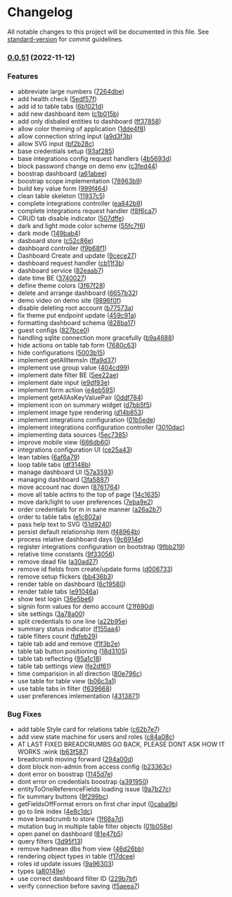 # Changelog

All notable changes to this project will be documented in this file. See [standard-version](https://github.com/conventional-changelog/standard-version) for commit guidelines.

### [0.0.51](https://thrownullexception/hadmean/hadmean/compare/v0.0.29...v0.0.51) (2022-11-12)


### Features

* abbreviate large numbers ([7264dbe](https://thrownullexception/hadmean/hadmean/commit/7264dbe83580afab850f5790ea3c13b87093ffa9))
* add health check ([5edf57f](https://thrownullexception/hadmean/hadmean/commit/5edf57f3709cc4d264ef6c1c64c875d211a5abd1))
* add id to table tabs ([6b1021d](https://thrownullexception/hadmean/hadmean/commit/6b1021dc743cad82ba669f839ae96a9cc637d149))
* add new dashboard item ([c1b015b](https://thrownullexception/hadmean/hadmean/commit/c1b015b62b58b022b8fdc408778e888ce1c1d963))
* add only disbaled entities to dashboard ([ff37858](https://thrownullexception/hadmean/hadmean/commit/ff378589eb6fe74a0ddd71e1683ae86bca2e1423))
* allow color theming of application ([1dde4f8](https://thrownullexception/hadmean/hadmean/commit/1dde4f81ec4d8ace68253e69d24f9f91cfebb3ce))
* allow connection string input ([a9d3f3b](https://thrownullexception/hadmean/hadmean/commit/a9d3f3b8aa3103db0c3e09fed3e2c22ce4fb897e))
* allow SVG input ([bf2b28c](https://thrownullexception/hadmean/hadmean/commit/bf2b28c12883f8dba4daae5d36b3b2ba0a96a8d6))
* base credentials setup ([93af285](https://thrownullexception/hadmean/hadmean/commit/93af285bd63cc7bf1d5f123ecd62c3d1aef12dae))
* base integrations config request handlers ([4b5693d](https://thrownullexception/hadmean/hadmean/commit/4b5693db3aa29f9decf5a6cbba8ca5ef2f0efd68))
* block password change on demo env ([c3fed44](https://thrownullexception/hadmean/hadmean/commit/c3fed4409e257997435ac3426cc134ff4265bdd0))
* boostrap dashboard ([a61abee](https://thrownullexception/hadmean/hadmean/commit/a61abeefe8fcb6e965129b7c5701f2b4f7b641d7))
* boostrap scope implementation ([78963b9](https://thrownullexception/hadmean/hadmean/commit/78963b9504fb12b40de441d0c8a794cbcfebb38a))
* build key value form ([999f464](https://thrownullexception/hadmean/hadmean/commit/999f4641d5fe402f94f1485ecd5ad3c9a0be5d1c))
* clean table skeleton ([11937c5](https://thrownullexception/hadmean/hadmean/commit/11937c55b468b51cc3569bb2625325e1babb0566))
* complete integrations controller ([ea842b9](https://thrownullexception/hadmean/hadmean/commit/ea842b9d6093cb279bc94597751c31e0bddaf448))
* complete integrations request handler ([f8f6ca7](https://thrownullexception/hadmean/hadmean/commit/f8f6ca7790d7c19031fdf0c3e75f09f53fe5694f))
* CRUD tab disable indicator ([507dffe](https://thrownullexception/hadmean/hadmean/commit/507dffe714a4cb4e791cf97bb75dec10a53b084b))
* dark and light mode color scheme ([55fc7f6](https://thrownullexception/hadmean/hadmean/commit/55fc7f6d1e0d2cdc2fa44b375c1da5e08f99a30b))
* dark mode ([149bab4](https://thrownullexception/hadmean/hadmean/commit/149bab45660d0366be09a628e203c06ba110e668))
* dasboard store ([c52c86e](https://thrownullexception/hadmean/hadmean/commit/c52c86e33c7ff518b3af7dae4de42500392dc082))
* dashboard controller ([f9b68f1](https://thrownullexception/hadmean/hadmean/commit/f9b68f1161b8fcce51b9d682a28789322ba80814))
* Dashboard Create and update ([9cece27](https://thrownullexception/hadmean/hadmean/commit/9cece27a1103362a266cd8b0831760c795b42f71))
* dashboard request handler ([cb11f3b](https://thrownullexception/hadmean/hadmean/commit/cb11f3bf38c20c97aa4ba8690a413f5dadb87e2d))
* dashboard service ([82eaab7](https://thrownullexception/hadmean/hadmean/commit/82eaab7fa9cf1f91d8a929255f02d8bd02faf581))
* date time BE ([3740027](https://thrownullexception/hadmean/hadmean/commit/37400270a050acae4f1108f2ab773f8377c246bb))
* define theme colors ([3f67f28](https://thrownullexception/hadmean/hadmean/commit/3f67f28a85864202ed9815492589a7bc486fdbe8))
* delete and arrange dashboard ([6657b32](https://thrownullexception/hadmean/hadmean/commit/6657b327d3c645d20a4d58f6ea53c60f89a88e45))
* demo video on demo site ([9896f0f](https://thrownullexception/hadmean/hadmean/commit/9896f0f938de66a2ac46ce5fc4d151c9af49705b))
* disable deleting root account ([b77573a](https://thrownullexception/hadmean/hadmean/commit/b77573aa443e0038cca3dc91178a0e2a2e345652))
* fix theme put endpoint update ([459c91a](https://thrownullexception/hadmean/hadmean/commit/459c91ae99faecb157fbfbad0c357d814f51c15e))
* formatting dashboard schema ([828ba17](https://thrownullexception/hadmean/hadmean/commit/828ba178b98bee924de2debae534121ef77b7f3b))
* guest configs ([827bce0](https://thrownullexception/hadmean/hadmean/commit/827bce06cb73dad8ef0f0108e0b04aefba48660a))
* handling sqlite connection more gracefully ([b9a4688](https://thrownullexception/hadmean/hadmean/commit/b9a46886289939b86fdcb83ddd9e2424c88dcc99))
* hide actions on table tab form ([7680c63](https://thrownullexception/hadmean/hadmean/commit/7680c63ac3fbc62d7214178157718c9df408cb16))
* hide configurations ([5003b15](https://thrownullexception/hadmean/hadmean/commit/5003b15dd09443cb31096b0cca522d965cca8534))
* implement  getAllItemsIn ([ffa9d37](https://thrownullexception/hadmean/hadmean/commit/ffa9d37cadfbc35e7dd61fbe2082489b1296af3d))
* implement  use group value ([404cd99](https://thrownullexception/hadmean/hadmean/commit/404cd9948c56d2e733f0a94ec7c185ceae3626eb))
* implement date filter BE ([5ee22ae](https://thrownullexception/hadmean/hadmean/commit/5ee22aee7c00c33a174bb3e5068d5cb8bd1af723))
* implement date input ([e9df93e](https://thrownullexception/hadmean/hadmean/commit/e9df93e7fbb00039db2bc97ad6c6afb0763fcd06))
* implement form action ([e4eb595](https://thrownullexception/hadmean/hadmean/commit/e4eb595562e518eb61cfd93d78bf2dadde7558d5))
* implement getAllAsKeyValuePair ([0ddf784](https://thrownullexception/hadmean/hadmean/commit/0ddf784c19bdfb2aa9b10ce3d9de10add01fe3a0))
* implement icon on summary widget ([d7bb5f5](https://thrownullexception/hadmean/hadmean/commit/d7bb5f5f4d11023ce62587a685a9d0998f87d2c6))
* implement image type rendering ([d14b853](https://thrownullexception/hadmean/hadmean/commit/d14b853aa6243be04bc05bd6d271852dbaf54f92))
* implement integrations configuration ([01b5ede](https://thrownullexception/hadmean/hadmean/commit/01b5edef93d6e33ffa8b7ae719f75d84f9b82842))
* implement integrations configuration controller ([3010dac](https://thrownullexception/hadmean/hadmean/commit/3010dacf6b679f0dd640eaac365a45caf60ea12e))
* implementing data sources ([5ec7385](https://thrownullexception/hadmean/hadmean/commit/5ec7385d6e8d914ab2a4a06db33e7d8660ab904e))
* improve mobile view ([686db60](https://thrownullexception/hadmean/hadmean/commit/686db60271a92d37ec219565d4e1d6e8cfc2d84a))
* integrations configuration UI ([ce25a43](https://thrownullexception/hadmean/hadmean/commit/ce25a43237678944f58e4d0e381c218f91a72837))
* lean tables ([6af6a79](https://thrownullexception/hadmean/hadmean/commit/6af6a79ecad225a72da2137dde238453f06be14f))
* loop table tabs ([df3148b](https://thrownullexception/hadmean/hadmean/commit/df3148ba6679bb29d698f6414b2e26866f9690c8))
* manage dashboard UI ([57a3593](https://thrownullexception/hadmean/hadmean/commit/57a3593e9e6febdbd359689dba29b0310cb075b7))
* managing dashboard ([3fa5887](https://thrownullexception/hadmean/hadmean/commit/3fa5887f237d1a4b7b417fe24796a7c2d6cdc8a0))
* move account nac down ([8761764](https://thrownullexception/hadmean/hadmean/commit/8761764dba520408ecbef94833dc4427a2a6a855))
* move all table actins to the top of page ([14c1635](https://thrownullexception/hadmean/hadmean/commit/14c1635748066019803bb90a120344743eaa6268))
* move dark/light to user preferences ([7eba9e2](https://thrownullexception/hadmean/hadmean/commit/7eba9e22980bdc1fbbae33f3a79d73b60dd4d97c))
* order credentials for m in sane manner ([a26a2b7](https://thrownullexception/hadmean/hadmean/commit/a26a2b7712a66bc1d7f42dc3a462844dbe1d86ee))
* order to table tabs ([e1c802a](https://thrownullexception/hadmean/hadmean/commit/e1c802a8d3e66c3e5967dbdfc57795a5580245a6))
* pass help text to SVG ([51d9240](https://thrownullexception/hadmean/hadmean/commit/51d9240a1d12c3c95d6a26b3f8c18955e1304a37))
* persist  default relationship item ([f48964b](https://thrownullexception/hadmean/hadmean/commit/f48964bfca488ed472a3fd2af174ca70e1b425d4))
* process relative dashboard days ([9c6914e](https://thrownullexception/hadmean/hadmean/commit/9c6914ef9f8f4ac4ebce0c9898efe051ad217c03))
* register integrations configuration on bootstrap ([9fbb219](https://thrownullexception/hadmean/hadmean/commit/9fbb219a50e1b38222717e2e721bfaaa10cc6b95))
* relative time constants ([9f33056](https://thrownullexception/hadmean/hadmean/commit/9f330560c6fb0d8facc90e01958bdac0dfd22db8))
* remove dead file ([a30ad27](https://thrownullexception/hadmean/hadmean/commit/a30ad27279135603c51b8633eb91137fe2f6a44e))
* remove id fields from create/update forms ([d006733](https://thrownullexception/hadmean/hadmean/commit/d0067339ada02b005d57eee7f04df7f81900b040))
* remove setup flickers ([bb436b3](https://thrownullexception/hadmean/hadmean/commit/bb436b334b73a53d30c8a5d9bb0ada95df507629))
* render table on dashboard ([6c19580](https://thrownullexception/hadmean/hadmean/commit/6c1958081ad7fd6254e91fffb0f0ed43306b40b0))
* render table tabs ([e91046a](https://thrownullexception/hadmean/hadmean/commit/e91046aa9d8f4e772063390069895e1f6c9ee11d))
* show test login ([36e5be6](https://thrownullexception/hadmean/hadmean/commit/36e5be6f2cbcb9db8f83a1396ad0457310b990c3))
* signin form values for demo account ([21f690d](https://thrownullexception/hadmean/hadmean/commit/21f690d55607c3a1fa84d3df1c409cbac287d005))
* site settings ([3a78a00](https://thrownullexception/hadmean/hadmean/commit/3a78a00ba43125b867c227463c873e47630bdba0))
* split credentials to one line ([a22b95e](https://thrownullexception/hadmean/hadmean/commit/a22b95ebf8deb06f20f9ef38c49542cf6eea71b3))
* summary status indicator ([f155aa4](https://thrownullexception/hadmean/hadmean/commit/f155aa46ac3a48d4efca79622fa318c37d73cd6a))
* table filters count ([fdfeb29](https://thrownullexception/hadmean/hadmean/commit/fdfeb29f52c85b505cb27609aff69aefe243775f))
* table tab add and remove ([f1f3b2e](https://thrownullexception/hadmean/hadmean/commit/f1f3b2edb4334f00b3f662da0275725586929dc1))
* table tab button positioning ([18d3105](https://thrownullexception/hadmean/hadmean/commit/18d3105f0ff23bbbbd35642c6e762e8b495a4242))
* table tab reflecting ([95a1c18](https://thrownullexception/hadmean/hadmean/commit/95a1c189f91997addec2f8fe2bba60b90ea5685b))
* table tab settings view ([fe2df61](https://thrownullexception/hadmean/hadmean/commit/fe2df61fff6c13b1c4a1a3f98d057f40738f275e))
* time comparision in all direction ([80e796c](https://thrownullexception/hadmean/hadmean/commit/80e796cdb34a4a8ab43f5f62047d8f01b28474c9))
* use table for table view ([b06c3a1](https://thrownullexception/hadmean/hadmean/commit/b06c3a11a8e738e273981c103388360ee68eb86f))
* use table tabs in filter ([f639668](https://thrownullexception/hadmean/hadmean/commit/f6396688402d19e26d2aa19ce5e5fee81bb43a31))
* user preferences imlementation ([4313871](https://thrownullexception/hadmean/hadmean/commit/43138714a2bb028aa0d8f9bbcbc242f8e96e5231))


### Bug Fixes

* add table Style card for relations table ([c62b7e7](https://thrownullexception/hadmean/hadmean/commit/c62b7e73d175266684d5f492dab3d08db1ce995a))
* add view state machine for users and roles ([c84a08c](https://thrownullexception/hadmean/hadmean/commit/c84a08c2226397e740724561fd2b7b3ad8ea3f86))
* AT LAST FIXED BREADCRUMBS GO BACK, PLEASE DONT ASK HOW IT WORKS :wink ([b63f587](https://thrownullexception/hadmean/hadmean/commit/b63f58704b55d030841b1b8a93957983c6221374))
* breadcrumb moving forward ([294a00d](https://thrownullexception/hadmean/hadmean/commit/294a00d94257e474f259e5433a8a1dd20c54f4b1))
* dont block non-admin from access config ([b23363c](https://thrownullexception/hadmean/hadmean/commit/b23363cce9c1b8be293349f66daa93ffd0015c58))
* dont error on boostrap ([1145d7e](https://thrownullexception/hadmean/hadmean/commit/1145d7ee7204c122cd6461c904a9522f9576121d))
* dont error on credentials boostrap ([a391950](https://thrownullexception/hadmean/hadmean/commit/a391950c9788784921141bb4ce8b15389e15b7a9))
* entityToOneReferenceFields loading issue ([9a7b27c](https://thrownullexception/hadmean/hadmean/commit/9a7b27cdf3bf523db5a86305e97d3924d8aae7fa))
* fix summary buttons ([9f299bc](https://thrownullexception/hadmean/hadmean/commit/9f299bc9fa08ec5017ea8a178a9ab2ff4a05e152))
* getFieldsOffFormat errors on first char input ([0caba9b](https://thrownullexception/hadmean/hadmean/commit/0caba9bd05588ec5449154cfc062a4200c5ce78c))
* go to link index ([4e8c1dc](https://thrownullexception/hadmean/hadmean/commit/4e8c1dc6ff491eee6cc07471c6d762a37c27ba6f))
* move breadcrumb to store ([1f68a7d](https://thrownullexception/hadmean/hadmean/commit/1f68a7d5e633cde06ddafb1cf4a2b58dcaf81cea))
* mutation bug in multiple table filter objects ([01b058e](https://thrownullexception/hadmean/hadmean/commit/01b058e105fd26b7e0dbab15f2b7faca85dc5a2d))
* open panel on dashboard ([81e47b5](https://thrownullexception/hadmean/hadmean/commit/81e47b5d3b5072011ab4efaec14d125f84e00fb0))
* query filters ([3d95f13](https://thrownullexception/hadmean/hadmean/commit/3d95f13f6ef1c17c32e7bf54281c05aeb272f641))
* remove hadmean dbs from view ([46d26bb](https://thrownullexception/hadmean/hadmean/commit/46d26bb9214a0a9e0052af26cac3833ba5464f41))
* rendering object types in table ([f17dcee](https://thrownullexception/hadmean/hadmean/commit/f17dceee5b0d0dffbd1f4d822c5ae4c20476eca0))
* roles id update  issues ([9a96303](https://thrownullexception/hadmean/hadmean/commit/9a96303044961e99653725393687f7209d1e7746))
* types ([a80149e](https://thrownullexception/hadmean/hadmean/commit/a80149ed158625cf19a4c8f703076c6cf9f11767))
* use correct dashboard filter ID ([229b7bf](https://thrownullexception/hadmean/hadmean/commit/229b7bfe562f42bc425298036cd7dc0a342172fd))
* verify connection before saving ([f5aeea7](https://thrownullexception/hadmean/hadmean/commit/f5aeea7c82ab428b98585638f877b3f8d82c8c08))
